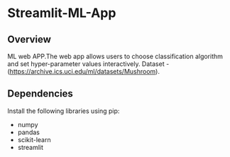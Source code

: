 # Streamlit-ML-App
## Overview
ML web APP.The web app allows users to choose classification algorithm and set hyper-parameter values interactively. Dataset -(https://archive.ics.uci.edu/ml/datasets/Mushroom).

## Dependencies
Install the following libraries using pip:
* numpy
* pandas
* scikit-learn
* streamlit
